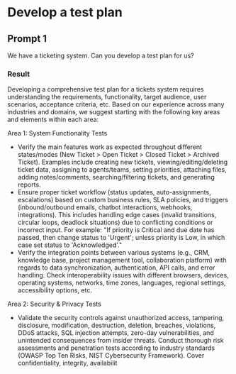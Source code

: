 # Develop a test plan

## Prompt 1

We have a ticketing system.
Can you develop a test plan for us?

### Result

Developing a comprehensive test plan for a tickets system requires understanding the requirements, functionality, target audience, user scenarios, acceptance criteria, etc. Based on our experience across many industries and domains, we suggest starting with the following key areas and elements within each area:

Area 1: System Functionality Tests

- Verify the main features work as expected throughout different states/modes (New Ticket > Open Ticket > Closed Ticket > Archived Ticket). Examples include creating new tickets, viewing/editing/deleting ticket data, assigning to agents/teams, setting priorities, attaching files, adding notes/comments, searching/filtering tickets, and generating reports.
- Ensure proper ticket workflow (status updates, auto-assignments, escalations) based on custom business rules, SLA policies, and triggers (inbound/outbound emails, chatbot interactions, webhooks, integrations). This includes handling edge cases (invalid transitions, circular loops, deadlock situations) due to conflicting conditions or incorrect input. For example: "If priority is Critical and due date has passed, then change status to 'Urgent'; unless priority is Low, in which case set status to 'Acknowledged'."
- Verify the integration points between various systems (e.g., CRM, knowledge base, project management tool, collaboration platform) with regards to data synchronization, authentication, API calls, and error handling. Check interoperability issues with different browsers, devices, operating systems, networks, time zones, languages, regional settings, accessibility options, etc.

Area 2: Security & Privacy Tests

- Validate the security controls against unauthorized access, tampering, disclosure, modification, destruction, deletion, breaches, violations, DDoS attacks, SQL injection attempts, zero-day vulnerabilities, and unintended consequences from insider threats. Conduct thorough risk assessments and penetration tests according to industry standards (OWASP Top Ten Risks, NIST Cybersecurity Framework). Cover confidentiality, integrity, availabilit
